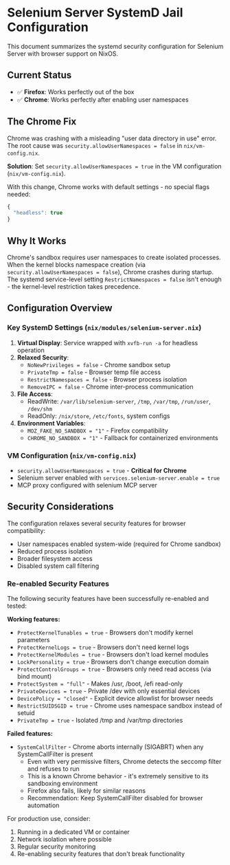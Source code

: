 # Selenium Server SystemD Jail Configuration

This document summarizes the systemd security configuration for Selenium Server with browser support on NixOS.

## Current Status

- ✅ **Firefox**: Works perfectly out of the box
- ✅ **Chrome**: Works perfectly after enabling user namespaces

## The Chrome Fix

Chrome was crashing with a misleading "user data directory in use" error. The root cause was `security.allowUserNamespaces = false` in `nix/vm-config.nix`.

**Solution**: Set `security.allowUserNamespaces = true` in the VM configuration (`nix/vm-config.nix`).

With this change, Chrome works with default settings - no special flags needed:
```javascript
{
  "headless": true
}
```

## Why It Works

Chrome's sandbox requires user namespaces to create isolated processes. When the kernel blocks namespace creation (via `security.allowUserNamespaces = false`), Chrome crashes during startup. The systemd service-level setting `RestrictNamespaces = false` isn't enough - the kernel-level restriction takes precedence.

## Configuration Overview

### Key SystemD Settings (`nix/modules/selenium-server.nix`)

1. **Virtual Display**: Service wrapped with `xvfb-run -a` for headless operation
2. **Relaxed Security**:
   - `NoNewPrivileges = false` - Chrome sandbox setup
   - `PrivateTmp = false` - Browser temp file access
   - `RestrictNamespaces = false` - Browser process isolation
   - `RemoveIPC = false` - Chrome inter-process communication
3. **File Access**:
   - ReadWrite: `/var/lib/selenium-server`, `/tmp`, `/var/tmp`, `/run/user`, `/dev/shm`
   - ReadOnly: `/nix/store`, `/etc/fonts`, system configs
4. **Environment Variables**:
   - `MOZ_FAKE_NO_SANDBOX = "1"` - Firefox compatibility
   - `CHROME_NO_SANDBOX = "1"` - Fallback for containerized environments

### VM Configuration (`nix/vm-config.nix`)

- `security.allowUserNamespaces = true` - **Critical for Chrome**
- Selenium server enabled with `services.selenium-server.enable = true`
- MCP proxy configured with selenium MCP server

## Security Considerations

The configuration relaxes several security features for browser compatibility:
- User namespaces enabled system-wide (required for Chrome sandbox)
- Reduced process isolation
- Broader filesystem access
- Disabled system call filtering

### Re-enabled Security Features
The following security features have been successfully re-enabled and tested:

**Working features:**
- `ProtectKernelTunables = true` - Browsers don't modify kernel parameters
- `ProtectKernelLogs = true` - Browsers don't need kernel logs
- `ProtectKernelModules = true` - Browsers don't load kernel modules
- `LockPersonality = true` - Browsers don't change execution domain
- `ProtectControlGroups = true` - Browsers only need read access (via bind mount)
- `ProtectSystem = "full"` - Makes /usr, /boot, /efi read-only
- `PrivateDevices = true` - Private /dev with only essential devices
- `DevicePolicy = "closed"` - Explicit device allowlist for browser needs
- `RestrictSUIDSGID = true` - Chrome uses namespace sandbox instead of setuid
- `PrivateTmp = true` - Isolated /tmp and /var/tmp directories

**Failed features:**
- `SystemCallFilter` - Chrome aborts internally (SIGABRT) when any SystemCallFilter is present
  - Even with very permissive filters, Chrome detects the seccomp filter and refuses to run
  - This is a known Chrome behavior - it's extremely sensitive to its sandboxing environment
  - Firefox also fails, likely for similar reasons
  - Recommendation: Keep SystemCallFilter disabled for browser automation

For production use, consider:
1. Running in a dedicated VM or container
2. Network isolation where possible
3. Regular security monitoring
4. Re-enabling security features that don't break functionality
